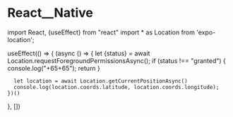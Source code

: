 # React__Native

import React, {useEffect} from "react"
import * as Location from 'expo-location';

useEffect(() => {
    (async () => {
      let {status} = await Location.requestForegroundPermissionsAsync();
      if (status !== "granted") {
        console.log("+65+65");
        return
      }

      let location = await Location.getCurrentPositionAsync()
      console.log(location.coords.latitude, location.coords.longitude);
    })()
  }, [])
